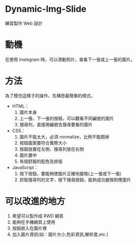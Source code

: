 # Dynamic-Img-Slide

練習製作 Web 設計

# 動機

在使用 Instegram 時，可以滑動照片，查看下一張或上一張的圖片。

# 方法

為了模仿這樣子的操作，先構思最簡單的樣式。

- HTML：
  1. 圖片本身
  2. 上一張、下一張的按鈕，可以觀看不同編號的圖片
  3. 搜尋列，直接用編號去搜尋要看的圖片
- CSS：
  1. 圖片不能太大，必須 normalize，比例不能跑掉
  2. 按鈕圖案要符合實際大小
  3. 按鈕放置在左側、搜尋列放在右側
  4. 圖片置中
  5. 有個舒服的配色及排版
- JavaScript：
  1. 按下按鈕，要能夠使圖片正確地變換(上一張或下一張)
  2. 抓取搜尋列的文字，按下搜尋按鈕，能夠成功變換對應圖片

# 可以改進的地方

1. 希望可以製作成 RWD 網頁
2. 能夠在手機網頁上使用
3. 按鈕嵌入在圖片裡
4. 加入圖片資訊(如：圖片大小,色彩資訊,解析度,etc.)
